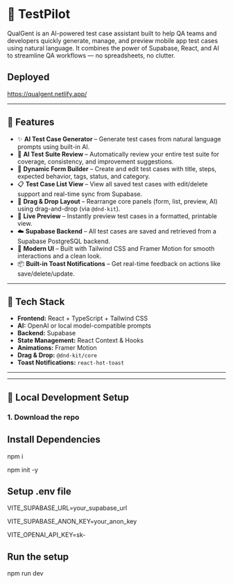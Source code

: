 # 🧪 TestPilot

QualGent is an AI-powered test case assistant built to help QA teams and developers quickly generate, manage, and preview mobile app test cases using natural language. It combines the power of Supabase, React, and AI to streamline QA workflows — no spreadsheets, no clutter.

## Deployed
https://qualgent.netlify.app/

---

## 🚀 Features

- ✨ **AI Test Case Generator** – Generate test cases from natural language prompts using built-in AI.
- 🧪 **AI Test Suite Review** – Automatically review your entire test suite for coverage, consistency, and improvement suggestions.
- 📝 **Dynamic Form Builder** – Create and edit test cases with title, steps, expected behavior, tags, status, and category.
- 📋 **Test Case List View** – View all saved test cases with edit/delete support and real-time sync from Supabase.
- 🔄 **Drag & Drop Layout** – Rearrange core panels (form, list, preview, AI) using drag-and-drop (via `@dnd-kit`).
- 👀 **Live Preview** – Instantly preview test cases in a formatted, printable view.
- ☁️ **Supabase Backend** – All test cases are saved and retrieved from a Supabase PostgreSQL backend.
- 🎨 **Modern UI** – Built with Tailwind CSS and Framer Motion for smooth interactions and a clean look.
- 📦 **Built-in Toast Notifications** – Get real-time feedback on actions like save/delete/update.

---

## 🧰 Tech Stack

- **Frontend:** React + TypeScript + Tailwind CSS
- **AI:** OpenAI or local model-compatible prompts
- **Backend:** Supabase
- **State Management:** React Context & Hooks
- **Animations:** Framer Motion
- **Drag & Drop:** `@dnd-kit/core`
- **Toast Notifications:** `react-hot-toast`

---


---

## 🧪 Local Development Setup

### 1. Download the repo

## Install Dependencies

 npm i
 
 npm init -y

 ## Setup .env file

 VITE_SUPABASE_URL=your_supabase_url
 
VITE_SUPABASE_ANON_KEY=your_anon_key

VITE_OPENAI_API_KEY=sk-

## Run the setup

npm run dev

